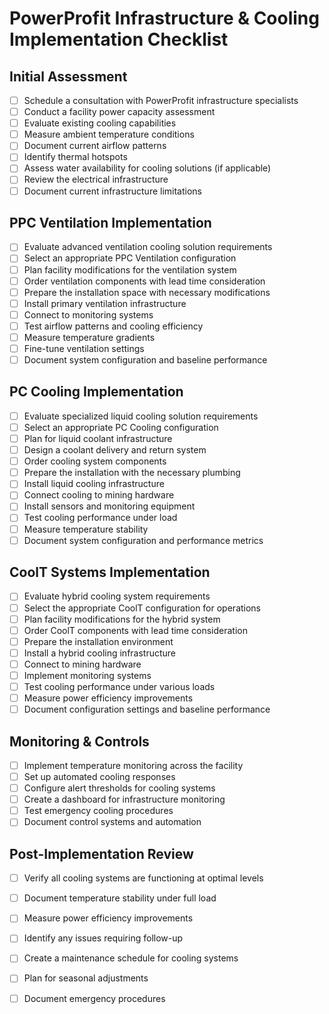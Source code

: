 # PowerProfit  Infrastructure & Cooling Implementation Checklist

## Initial Assessment

- [ ] Schedule a consultation with PowerProfit infrastructure specialists  
- [ ] Conduct a facility power capacity assessment  
- [ ] Evaluate existing cooling capabilities  
- [ ] Measure ambient temperature conditions  
- [ ] Document current airflow patterns  
- [ ] Identify thermal hotspots  
- [ ] Assess water availability for cooling solutions (if applicable)  
- [ ] Review the electrical infrastructure  
- [ ] Document current infrastructure limitations

## PPC Ventilation Implementation

- [ ] Evaluate advanced ventilation cooling solution requirements  
- [ ] Select an appropriate PPC Ventilation configuration  
- [ ] Plan facility modifications for the ventilation system  
- [ ] Order ventilation components with lead time consideration  
- [ ] Prepare the installation space with necessary modifications  
- [ ] Install primary ventilation infrastructure  
- [ ] Connect to monitoring systems  
- [ ] Test airflow patterns and cooling efficiency  
- [ ] Measure temperature gradients  
- [ ] Fine-tune ventilation settings  
- [ ] Document system configuration and baseline performance

## PC Cooling Implementation

- [ ] Evaluate specialized liquid cooling solution requirements  
- [ ] Select an appropriate PC Cooling configuration  
- [ ] Plan for liquid coolant infrastructure  
- [ ] Design a coolant delivery and return system  
- [ ] Order cooling system components  
- [ ] Prepare the installation with the necessary plumbing  
- [ ] Install liquid cooling infrastructure  
- [ ] Connect cooling to mining hardware  
- [ ] Install sensors and monitoring equipment  
- [ ] Test cooling performance under load  
- [ ] Measure temperature stability  
- [ ] Document system configuration and performance metrics

## CoolT Systems Implementation

- [ ] Evaluate hybrid cooling system requirements  
- [ ] Select the appropriate CoolT configuration for operations  
- [ ] Plan facility modifications for the hybrid system  
- [ ] Order CoolT components with lead time consideration  
- [ ] Prepare the installation environment  
- [ ] Install a hybrid cooling infrastructure  
- [ ] Connect to mining hardware  
- [ ] Implement monitoring systems  
- [ ] Test cooling performance under various loads  
- [ ] Measure power efficiency improvements  
- [ ] Document configuration settings and baseline performance

## Monitoring & Controls

- [ ] Implement temperature monitoring across the facility  
- [ ] Set up automated cooling responses  
- [ ] Configure alert thresholds for cooling systems  
- [ ] Create a dashboard for infrastructure monitoring  
- [ ] Test emergency cooling procedures  
- [ ] Document control systems and automation

## Post-Implementation Review

- [ ] Verify all cooling systems are functioning at optimal levels  
- [ ] Document temperature stability under full load  
- [ ] Measure power efficiency improvements  
- [ ] Identify any issues requiring follow-up  
- [ ] Create a maintenance schedule for cooling systems  
- [ ] Plan for seasonal adjustments  
- [ ] Document emergency procedures

